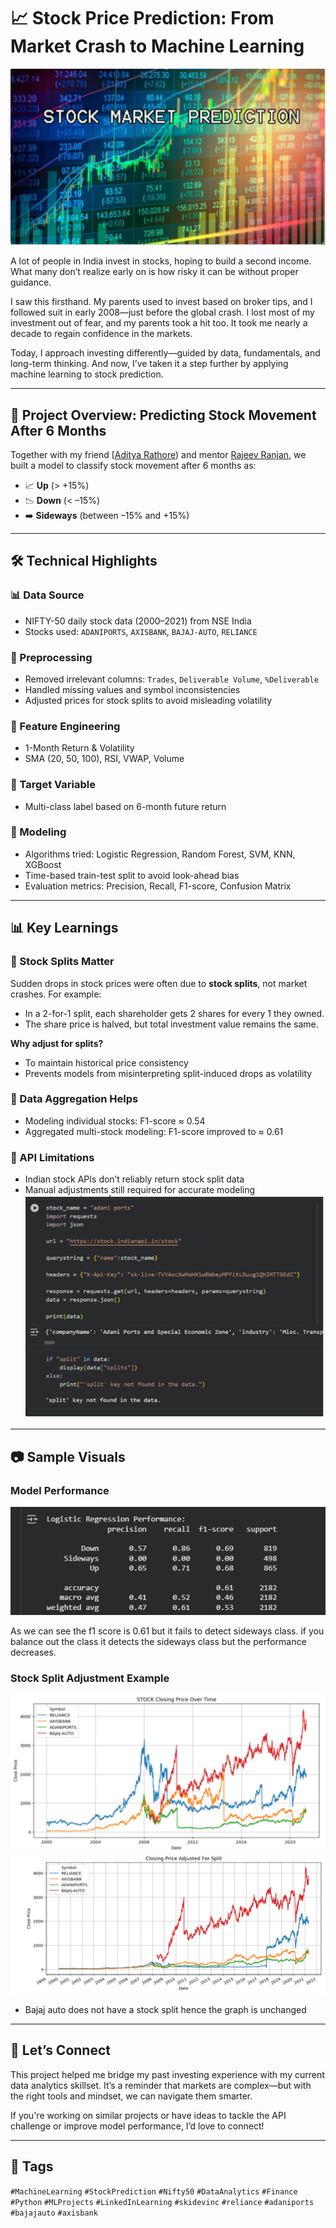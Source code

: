 
# 📈 Stock Price Prediction: From Market Crash to Machine Learning
![](images/Screenshot4.png)

A lot of people in India invest in stocks, hoping to build a second income. What many don’t realize early on is how risky it can be without proper guidance.

I saw this firsthand. My parents used to invest based on broker tips, and I followed suit in early 2008—just before the global crash. I lost most of my investment out of fear, and my parents took a hit too. It took me nearly a decade to regain confidence in the markets.

Today, I approach investing differently—guided by data, fundamentals, and long-term thinking. And now, I’ve taken it a step further by applying machine learning to stock prediction.

---

## 🧠 Project Overview: Predicting Stock Movement After 6 Months

Together with my friend [[Aditya Rathore](https://www.linkedin.com/in/aditya-rathore-8189b421a/)) and mentor [Rajeev Ranjan](https://www.linkedin.com/in/rajeev-ranjan4j/), we built a model to classify stock movement after 6 months as:

- 📈 **Up** (> +15%)
- 📉 **Down** (< –15%)
- ➡️ **Sideways** (between –15% and +15%)

---

## 🛠️ Technical Highlights

### 📊 Data Source
- NIFTY-50 daily stock data (2000–2021) from NSE India
- Stocks used: `ADANIPORTS`, `AXISBANK`, `BAJAJ-AUTO`, `RELIANCE`

### 🧹 Preprocessing
- Removed irrelevant columns: `Trades`, `Deliverable Volume`, `%Deliverable`
- Handled missing values and symbol inconsistencies
- Adjusted prices for stock splits to avoid misleading volatility

### 🧮 Feature Engineering
- 1-Month Return & Volatility
- SMA (20, 50, 100), RSI, VWAP, Volume

### 🎯 Target Variable
- Multi-class label based on 6-month future return

### 🤖 Modeling
- Algorithms tried: Logistic Regression, Random Forest, SVM, KNN, XGBoost
- Time-based train-test split to avoid look-ahead bias
- Evaluation metrics: Precision, Recall, F1-score, Confusion Matrix

---

## 📊 Key Learnings

### 📌 Stock Splits Matter
Sudden drops in stock prices were often due to **stock splits**, not market crashes. For example:

- In a 2-for-1 split, each shareholder gets 2 shares for every 1 they owned.
- The share price is halved, but total investment value remains the same.

**Why adjust for splits?**
- To maintain historical price consistency
- Prevents models from misinterpreting split-induced drops as volatility

### 📌 Data Aggregation Helps
- Modeling individual stocks: F1-score ≈ 0.54
- Aggregated multi-stock modeling: F1-score improved to ≈ 0.61

### 📌 API Limitations
- Indian stock APIs don’t reliably return stock split data
- Manual adjustments still required for accurate modeling
![API limitations](images/Screenshot7.png)
---

## 📷 Sample Visuals



### Model Performance 
![Model Performance](images/results.png)

As we can see the f1 score is 0.61 but it fails to detect sideways class. if you balance out the class it detects the sideways class but the performance decreases.
### Stock Split Adjustment Example
![Stock Split Adjustment](images/Screenshot5.png)
![](images/Screenshot6.png)

- Bajaj auto does not have a stock split hence the graph is unchanged
---

## 🤝 Let’s Connect

This project helped me bridge my past investing experience with my current data analytics skillset. It’s a reminder that markets are complex—but with the right tools and mindset, we can navigate them smarter.

If you're working on similar projects or have ideas to tackle the API challenge or improve model performance, I’d love to connect!

---

## 🔖 Tags

`#MachineLearning` `#StockPrediction` `#Nifty50` `#DataAnalytics` `#Finance` `#Python` `#MLProjects` `#LinkedInLearning` `#skidevinc` `#reliance` `#adaniports` `#bajajauto` `#axisbank`




